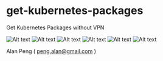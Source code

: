 # get-kubernetes-packages
Get Kubernetes Packages without VPN

![Alt text](https://github.com/wise2ck8s/get-kubernetes-packages/raw/master/images/getkubernetespackages01.png)
![Alt text](https://github.com/wise2ck8s/get-kubernetes-packages/raw/master/images/getkubernetespackages02.png)
![Alt text](https://github.com/wise2ck8s/get-kubernetes-packages/raw/master/images/getkubernetespackages03.png)
![Alt text](https://github.com/wise2ck8s/get-kubernetes-packages/raw/master/images/getkubernetespackages04.png)
![Alt text](https://github.com/wise2ck8s/get-kubernetes-packages/raw/master/images/how%20to%20get%20the%20deb%20or%20rpm%20files.png)
![Alt text](https://github.com/wise2ck8s/get-kubernetes-packages/raw/master/images/how%20to%20load%20images.png)

Alan Peng ( peng.alan@gmail.com )
